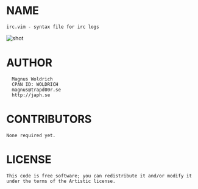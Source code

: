 # NAME
    irc.vim - syntax file for irc logs

![shot](http://devel.japh.se/irc.vim/irc.vim.png)

# AUTHOR
      Magnus Woldrich
      CPAN ID: WOLDRICH
      magnus@trapd00r.se
      http://japh.se

# CONTRIBUTORS
    None required yet.

# LICENSE
    This code is free software; you can redistribute it and/or modify it
    under the terms of the Artistic license.
